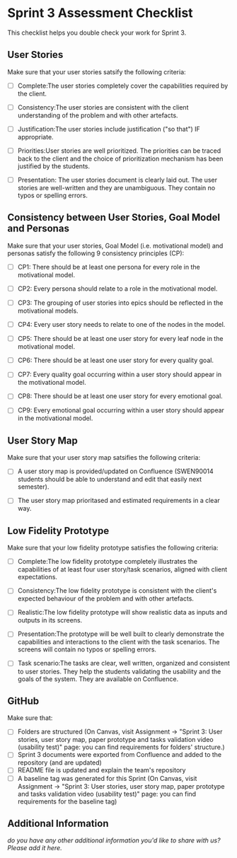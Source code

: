 # Sprint 3 Assessment Checklist
This checklist helps you double check your work for Sprint 3.


## User Stories
Make sure that your user stories satsify the following criteria:

- [ ] Complete:The user stories completely cover the capabilities required by the client. 
- [ ] Consistency:The user stories are consistent with the client understanding of the problem and with other artefacts. 
- [ ] Justification:The user stories include justification ("so that") IF appropriate. 
- [ ] Priorities:User stories are well prioritized. The priorities can be traced back to the client and the choice of prioritization mechanism has been justified by the students. 
- [ ] Presentation: The user stories document is clearly laid out. The user stories are well-written and they are unambiguous. They contain no typos or spelling errors.


## Consistency between User Stories, Goal Model and Personas
Make sure that your user stories, Goal Model (i.e. motivational model) and personas satisfy the following 9 consistency principles (CP): 
- [ ] CP1: There should be at least one persona for every role in the motivational model.
- [ ] CP2: Every persona should relate to a role in the motivational model.
- [ ] CP3: The grouping of user stories into epics should be reflected in the motivational models.
- [ ] CP4: Every user story needs to relate to one of the nodes in the model.
- [ ] CP5: There should be at least one user story for every leaf node in the motivational model.
- [ ] CP6: There should be at least one user story for every quality goal.
- [ ] CP7: Every quality goal occurring within a user story should appear in the motivational model.
- [ ] CP8: There should be at least one user story for every emotional goal.
- [ ] CP9: Every emotional goal occurring within a user story should appear in the motivational model.


## User Story Map
Make sure that your user story map satsifies the following criteria:

- [ ] A user story map is provided/updated on Confluence (SWEN90014 students should be able to understand and edit that easily next semester). 
- [ ] The user story map prioritased and estimated requirements in a clear way.


## Low Fidelity Prototype
Make sure that your low fidelity prototype satisfies the following criteria:

- [ ] Complete:The low fidelity prototype completely illustrates the capabilities of at least four user story/task scenarios, aligned with client expectations. 
- [ ] Consistency:The low fidelity prototype is consistent with the client's expected behaviour of the problem and with other artefacts.
- [ ] Realistic:The low fidelity prototype will show realistic data as inputs and outputs in its screens. 
- [ ] Presentation:The prototype will be well built to clearly demonstrate the capabilities and interactions to the client with the task scenarios. The screens will contain no typos or spelling errors. 
- [ ] Task scenario:The tasks are clear, well written, organized and consistent to user stories. They help the students validating the usability and the goals of the system. They are available on Confluence.



## GitHub
Make sure that: 

- [ ] Folders are structured (On Canvas, visit Assignment -> "Sprint 3: User stories, user story map, paper prototype and tasks validation video (usability test)" page: you can find requirements for folders' structure.)
- [ ] Sprint 3 documents were exported from Confluence and added to the repository (and are updated)
- [ ] README file is updated and explain the team's repository
- [ ] A baseline tag was generated for this Sprint (On Canvas, visit Assignment -> "Sprint 3: User stories, user story map, paper prototype and tasks validation video (usability test)" page: you can find requirements for the baseline tag)

## Additional Information

*do you have any other additional information you'd like to share with us? Please add it here.*

